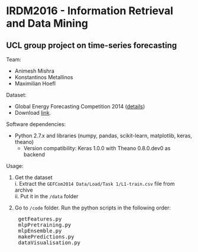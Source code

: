 # IRDM2016 - Information Retrieval and Data Mining
## UCL group project on time-series forecasting

Team:  
+ Animesh Mishra
+ Konstantinos Metallinos
+ Maximilian Hoefl


Dataset: 
+ Global Energy Forecasting Competition 2014 ([details](http://www.drhongtao.com/gefcom))  
+ Download [link](http://1drv.ms/1PIVd0L).


Software dependencies:
+ Python 2.7.x and libraries (numpy, pandas, scikit-learn, matplotlib, keras, theano)  
  - Version compatibility: Keras 1.0.0 with Theano 0.8.0.dev0 as backend


Usage:  
1. Get the dataset  
  i. Extract the `GEFCom2014 Data/Load/Task 1/L1-train.csv` file from archive  
  ii. Put it in the `/data` folder  

2. Go to `/code` folder. Run the python scripts in the following order:  
    <pre>
    getFeatures.py
    mlpPretraining.py
    mlpEnsemble.py
    makePredictions.py
    dataVisualisation.py
    </pre>  

